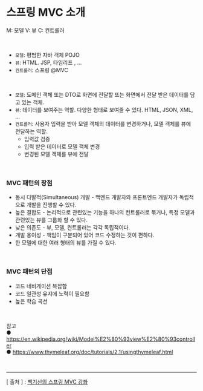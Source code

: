 스프링 MVC 소개
===

M: 모델
V: 뷰
C: 컨트롤러

<br/>

+ `모델`: 평범한 자바 객체 POJO  
+ `뷰`: HTML. JSP, 타임리프 , ...  
+ `컨트롤러`: 스프링 @MVC  

<br/>

+ `모델`: 도메인 객체 또는 DTO로 화면에 전달할 또는 화면에서 전달 받은 데이터를 담고 있는 객체.  
+ `뷰`: 데이터를 보여주는 역할. 다양한 형태로 보여줄 수 있다. HTML, JSON, XML, ...  
+ `컨트롤러`: 사용자 입력을 받아 모델 객체의 데이터를 변경하거나, 모델 객체를 뷰에 전달하는 역할.  
  - 입력값 검증  
  - 입력 받은 데이터로 모델 객체 변경  
  - 변경된 모델 객체를 뷰에 전달  

<br/>

### MVC 패턴의 장점
+ 동시 다발적(Simultaneous) 개발 - 백엔드 개발자와 프론트엔드 개발자가 독립적으로 개발을 진행할 수 있다.
+ 높은 결합도 - 논리적으로 관련있는 기능을 하나의 컨트롤러로 묶거나, 특정 모델과 관련있는 뷰를 그룹화 할 수 있다.
+ 낮은 의존도 - 뷰, 모델, 컨트롤러는 각각 독립적이다.
+ 개발 용이성 - 책임이 구분되어 있어 코드 수정하는 것이 편하다.
+ 한 모델에 대한 여러 형태의 뷰를 가질 수 있다.

<br/>

### MVC 패턴의 단점
+ 코드 네비게이션 복잡함
+ 코드 일관성 유지에 노력이 필요함
+ 높은 학습 곡선

<br/>

참고  
● https://en.wikipedia.org/wiki/Model%E2%80%93view%E2%80%93controller  
● https://www.thymeleaf.org/doc/tutorials/2.1/usingthymeleaf.html

<br/>


---
[ 출처 ] : [백기선의 스프링 MVC 강좌](https://www.inflearn.com/course/%EC%9B%B9-mvc#)   
